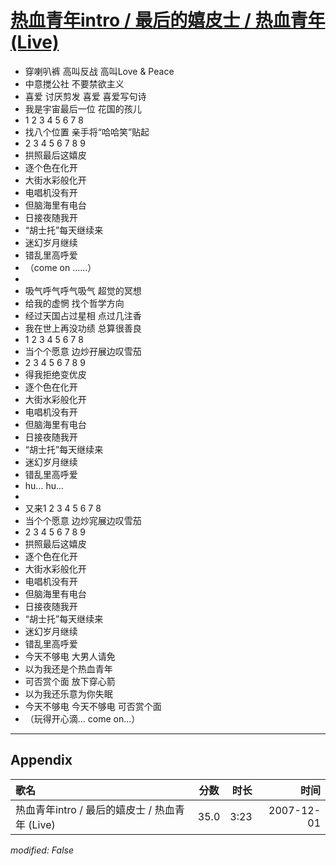 # [热血青年intro / 最后的嬉皮士 / 热血青年 (Live)](https://music.163.com/song?id=36190584)

* 穿喇叭裤 高叫反战 高叫Love & Peace
* 中意搅公社 不要禁欲主义
* 喜爱 讨厌剪发 喜爱 喜爱写句诗
* 我是宇宙最后一位 花国的孩儿
* 1 2 3 4 5 6 7 8
* 找八个位置 亲手将“哈哈笑”贴起
* 2 3 4 5 6 7 8 9
* 拱照最后这嬉皮
* 逐个色在化开
* 大街水彩般化开
* 电唱机没有开
* 但脑海里有电台
* 日接夜随我开
* “胡士托”每天继续来
* 迷幻岁月继续
* 错乱里高呼爱
* （come on ......）
* 
* 吸气呼气呼气吸气 超觉的冥想
* 给我的虚惘 找个哲学方向
* 经过天国占过星相 点过几注香
* 我在世上再没功绩 总算很善良
* 1 2 3 4 5 6 7 8
* 当个个愿意 边炒孖展边叹雪茄
* 2 3 4 5 6 7 8 9
* 得我拒绝变优皮
* 逐个色在化开
* 大街水彩般化开
* 电唱机没有开
* 但脑海里有电台
* 日接夜随我开
* “胡士托”每天继续来
* 迷幻岁月继续
* 错乱里高呼爱
* hu... hu...
* 
* 又来1 2 3 4 5 6 7 8
* 当个个愿意 边炒宨展边叹雪茄
* 2 3 4 5 6 7 8 9
* 拱照最后这嬉皮
* 逐个色在化开
* 大街水彩般化开
* 电唱机没有开
* 但脑海里有电台
* 日接夜随我开
* “胡士托”每天继续来
* 迷幻岁月继续
* 错乱里高呼爱
* 今天不够电 大男人请免
* 以为我还是个热血青年
* 可否赏个面 放下穿心箭
* 以为我还乐意为你失眠
* 今天不够电 今天不够电 可否赏个面
* （玩得开心滴... come on...）


---

## Appendix

|歌名|分数|时长|时间|
|:---|:---:|---:|---:|
|热血青年intro / 最后的嬉皮士 / 热血青年 (Live)|35.0|3:23|2007-12-01

*modified: False*